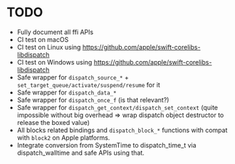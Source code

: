 # TODO

- Fully document all ffi APIs
- CI test on macOS
- CI test on Linux using https://github.com/apple/swift-corelibs-libdispatch
- CI test on Windows using https://github.com/apple/swift-corelibs-libdispatch
- Safe wrapper for ``dispatch_source_*`` + ``set_target_queue/activate/suspend/resume`` for it
- Safe wrapper for ``dispatch_data_*``
- Safe wrapper for ``dispatch_once_f`` (is that relevant?)
- Safe wrapper for ``dispatch_get_context/dispatch_set_context`` (quite impossible without big overhead => wrap dispatch object destructor to release the boxed value)
- All blocks related bindings and ``dispatch_block_*`` functions with compat with ``block2`` on Apple platforms.
- Integrate conversion from SystemTime to dispatch_time_t via dispatch_walltime and safe APIs using that.
